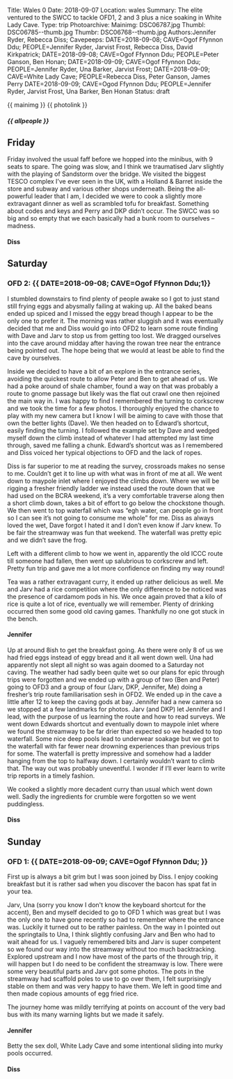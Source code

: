 Title: Wales 0
Date: 2018-09-07
Location: wales
Summary: The elite ventured to the SWCC to tackle OFD1, 2 and 3 plus a nice soaking in White Lady Cave.
Type: trip
Photoarchive:
Mainimg: DSC06787.jpg
Thumbl: DSC06785--thumb.jpg
Thumbr: DSC06768--thumb.jpg
Authors:Jennifer Ryder, Rebecca Diss;
Cavepeeps: DATE=2018-09-08; CAVE=Ogof Ffynnon Ddu; PEOPLE=Jennifer Ryder, Jarvist Frost, Rebecca Diss, David Kirkpatrick;
           DATE=2018-09-08; CAVE=Ogof Ffynnon Ddu; PEOPLE=Peter Ganson, Ben Honan;
           DATE=2018-09-09; CAVE=Ogof Ffynnon Ddu; PEOPLE=Jennifer Ryder, Una Barker, Jarvist Frost;
           DATE=2018-09-09; CAVE=White Lady Cave; PEOPLE=Rebecca Diss, Peter Ganson, James Perry
           DATE=2018-09-09; CAVE=Ogod Ffynnon Ddu; PEOPLE=Jennifer Ryder, Jarvist Frost, Una Barker, Ben Honan
Status: draft

{{ mainimg }}
{{ photolink }}
##### {{ allpeople }}

## Friday

Friday involved the usual faff before we hopped into the minibus, with 9 seats to spare. The going was slow, and I think we traumatised Jarv slightly with the playing of Sandstorm over the bridge. We visited the biggest TESCO complex I’ve ever seen in the UK, with a Holland & Barret inside the store and subway and various other shops underneath. Being the all-powerful leader that I am, I decided we were to cook a slightly more extravagant dinner as well as scrambled tofu for breakfast. Something about codes and keys and Perry and DKP didn’t occur. The SWCC was so big and so empty that we each basically had a bunk room to ourselves – madness.

#### Diss

## Saturday

### OFD 2: {{ DATE=2018-09-08; CAVE=Ogof Ffynnon Ddu;1}}

I stumbled downstairs to find plenty of people awake so I got to just stand still frying eggs and abysmally failing at waking up. All the baked beans ended up spiced and I missed the eggy bread though I appear to be the only one to prefer it. The morning was rather sluggish and it was eventually decided that me and Diss would go into OFD2 to learn some route finding with Dave and Jarv to stop us from getting too lost. We dragged ourselves into the cave around midday after having the rowan tree near the entrance being pointed out. The hope being that we would at least be able to find the cave by ourselves.

Inside we decided to have a bit of an explore in the entrance series, avoiding the quickest route to allow Peter and Ben to get ahead of us. We had a poke around of shale chamber, found a way on that was probably a route to gnome passage but likely was the flat out crawl one then rejoined the main way in. I was happy to find I remembered the turning to corkscrew and we took the time for a few photos. I thoroughly enjoyed the chance to play with my new camera but I know I will be aiming to cave with those that own the better lights (Dave). We then headed on to Edward’s shortcut, easily finding the turning. I followed the example set by Dave and wedged myself down the climb instead of whatever I had attempted my last time through, saved me falling a chunk. Edward’s shortcut was as I remembered and Diss voiced her typical objections to OFD and the lack of ropes. 

Diss is far superior to me at reading the survey, crossroads makes no sense to me. Couldn’t get it to line up with what was in front of me at all. We went down to maypole inlet where I enjoyed the climbs down. Where we will be rigging a fresher friendly ladder we instead used the route down that we had used on the BCRA weekend, it’s a very comfortable traverse along then a short climb down, takes a bit of effort to go below the chockstone though. We then went to top waterfall which was “egh water, can people go in front so I can see it’s not going to consume me whole” for me. Diss as always loved the wet, Dave forgot I hated it and I don’t even know if Jarv knew. To be fair the streamway was fun that weekend. The waterfall was pretty epic and we didn’t save the frog.

Left with a different climb to how we went in, apparently the old ICCC route till someone had fallen, then went up salubrious to corkscrew and left. Pretty fun trip and gave me a lot more confidence on finding my way round!

Tea was a rather extravagant curry, it ended up rather delicious as well. Me and Jarv had a rice competition where the only difference to be noticed was the presence of cardamom pods in his. We once again proved that a kilo of rice is quite a lot of rice, eventually we will remember. Plenty of drinking occurred then some good old caving games. Thankfully no one got stuck in the bench.

#### Jennifer

Up at around 8ish to get the breakfast going. As there were only 8 of us we had fried eggs instead of eggy bread and it all went down well. Una had apparently not slept all night so was again doomed to a Saturday not caving. The weather had sadly been quite wet so our plans for epic through trips were forgotten and we ended up with a group of two (Ben and Peter) going to OFD3 and a group of four (Jarv, DKP, Jennifer, Me) doing a fresher’s trip route familiarisation sesh in OFD2. We ended up in the cave a little after 12 to keep the caving gods at bay. Jennifer had a new camera so we stopped at a few landmarks for photos. Jarv (and DKP) let Jennifer and I lead, with the purpose of us learning the route and how to read surveys. We went down Edwards shortcut and eventually down to maypole inlet where we found the streamway to be far drier than expected so we headed to top waterfall. Some nice deep pools lead to underwear soakage but we got to the waterfall with far fewer near drowning experiences than previous trips for some. The waterfall is pretty impressive and somehow had a ladder hanging from the top to halfway down. I certainly wouldn’t want to climb that. The way out was probably uneventful. I wonder if I’ll ever learn to write trip reports in a timely fashion.

We cooked a slightly more decadent curry than usual which went down well. Sadly the ingredients for crumble were forgotten so we went puddingless.

#### Diss

## Sunday

### OFD 1: {{ DATE=2018-09-09; CAVE=Ogof Ffynnon Ddu; }}

First up is always a bit grim but I was soon joined by Diss. I enjoy cooking breakfast but it is rather sad when you discover the bacon has spat fat in your tea.

Jarv, Una (sorry you know I don't know the keyboard shortcut for the accent), Ben and myself decided to go to OFD 1 which was great but I was the only one to have gone recently so had to remember where the entrance was. Luckily it turned out to be rather painless. On the way in I pointed out the springtails to Una, I think slightly confusing Jarv and Ben who had to wait ahead for us. I vaguely remembered bits and Jarv is super competent so we found our way into the streamway without too much backtracking. Explored upstream and I now have most of the parts of the through trip, it will happen but I do need to be confident the streamway is low. There were some very beautiful parts and Jarv got some photos. The pots in the streamway had scaffold poles to use to go over them, I felt surprisingly stable on them and was very happy to have them. We left in good time and then made copious amounts of egg fried rice. 

The journey home was mildly terrifying at points on account of the very bad bus with its many warning lights but we made it safely.

#### Jennifer

Betty the sex doll, White Lady Cave and some intentional sliding into murky pools occurred. 

#### Diss
